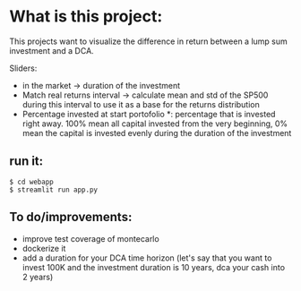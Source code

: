 # What is this project: 

This projects want to visualize the difference in return between a lump sum investment and a DCA. 

Sliders: 
- in the market -> duration of the investment 
- Match real returns interval -> calculate mean and std of the SP500 during this interval to use it as a base for the returns distribution
- Percentage invested at start portofolio *: percentage that is invested right away. 100% mean all capital invested from the very beginning, 0% mean the capital is invested evenly during the duration of the investment



## run it: 
`$ cd webapp`  
`$ streamlit run app.py`  


## To do/improvements: 
- improve test coverage of montecarlo
- dockerize it
- add a duration for your DCA time horizon (let's say that you want to invest 100K and the investment duration is 10 years, dca your cash into 2 years)

